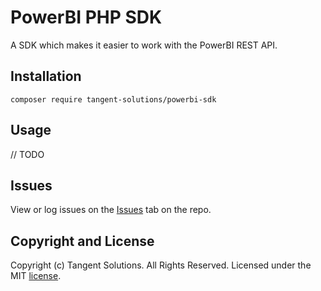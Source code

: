PowerBI PHP SDK
===============

A SDK which makes it easier to work with the PowerBI REST API.

## Installation

```
composer require tangent-solutions/powerbi-sdk
```

## Usage

// TODO

## Issues

View or log issues on the [Issues](https://github.com/microsoftgraph/msgraph-sdk-php/issues) tab on the repo.

## Copyright and License

Copyright (c) Tangent Solutions. All Rights Reserved. Licensed under the MIT [license](LICENSE).
